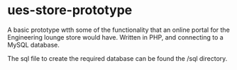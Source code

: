 ues-store-prototype
===================

A basic prototype wtth some of the functionality that an online portal for the Engineering lounge store would have. Written in PHP, and connecting to a MySQL database.

The sql file to create the required database can be found the /sql directory.
